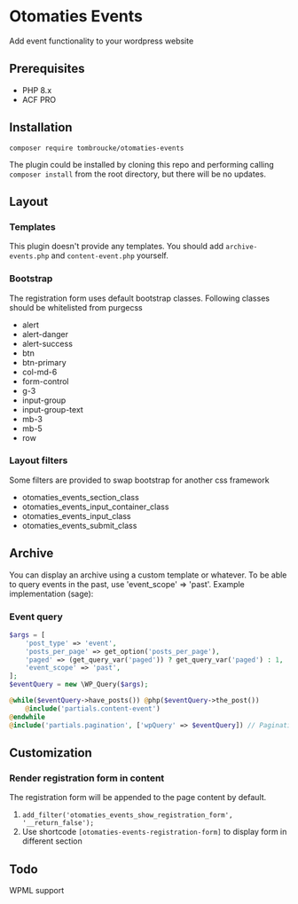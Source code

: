 # Otomaties Events

Add event functionality to your wordpress website

## Prerequisites
- PHP 8.x
- ACF PRO

## Installation
`composer require tombroucke/otomaties-events`

The plugin could be installed by cloning this repo and performing calling `composer install` from the root directory, but there will be no updates.

## Layout

### Templates
This plugin doesn't provide any templates. You should add `archive-events.php` and `content-event.php` yourself.

### Bootstrap
The registration form uses default bootstrap classes. Following classes should be whitelisted from purgecss
- alert
- alert-danger
- alert-success
- btn
- btn-primary
- col-md-6
- form-control
- g-3
- input-group
- input-group-text
- mb-3
- mb-5
- row

### Layout filters
Some filters are provided to swap bootstrap for another css framework
- otomaties_events_section_class
- otomaties_events_input_container_class
- otomaties_events_input_class
- otomaties_events_submit_class

## Archive
You can display an archive using a custom template or whatever. To be able to query events in the past, use 'event_scope' => 'past'. Example implementation (sage):

### Event query
```php
$args = [
	'post_type' => 'event',
	'posts_per_page' => get_option('posts_per_page'),
	'paged' => (get_query_var('paged')) ? get_query_var('paged') : 1,
	'event_scope' => 'past',
];
$eventQuery = new \WP_Query($args);
```
```php
@while($eventQuery->have_posts()) @php($eventQuery->the_post())
	@include('partials.content-event')
@endwhile
@include('partials.pagination', ['wpQuery' => $eventQuery]) // Pagination: https://github.com/tombroucke/otomaties-sage-helper/blob/master/publishes/app/View/Composers/Pagination.php, https://github.com/tombroucke/otomaties-sage-helper/blob/master/publishes/resources/views/partials/pagination.blade.php
```

## Customization

### Render registration form in content
The registration form will be appended to the page content by default.
1. `add_filter('otomaties_events_show_registration_form', '__return_false');`
2. Use shortcode `[otomaties-events-registration-form]` to display form in different section

## Todo
WPML support
